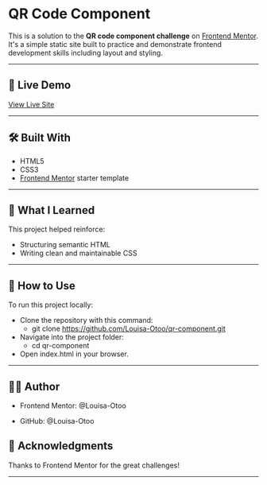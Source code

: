 # QR Code Component

This is a solution to the **QR code component challenge** on [Frontend Mentor](https://www.frontendmentor.io). It's a simple static site built to practice and demonstrate frontend development skills including layout and styling.

---

## 🚀 Live Demo

[View Live Site](https://louisa-otoo.github.io/qr-component/)

---

## 🛠️ Built With

- HTML5
- CSS3
- [Frontend Mentor](https://www.frontendmentor.io) starter template

---

## 🎯 What I Learned

This project helped reinforce:

- Structuring semantic HTML
- Writing clean and maintainable CSS

---

## 📌 How to Use
To run this project locally:

- Clone the repository with this command:
  - git clone https://github.com/Louisa-Otoo/qr-component.git
- Navigate into the project folder:
  - cd qr-component
- Open index.html in your browser.

---

## 🧑‍🎓 Author
 - Frontend Mentor: @Louisa-Otoo

 - GitHub: @Louisa-Otoo

## 📝 Acknowledgments
Thanks to Frontend Mentor for the great challenges!

---
